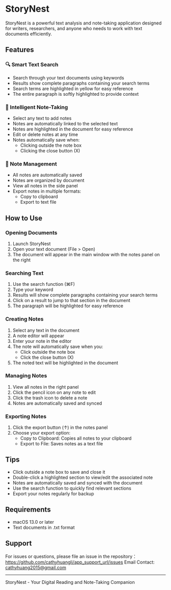 # StoryNest

StoryNest is a powerful text analysis and note-taking application designed for writers, researchers, and anyone who needs to work with text documents efficiently.

## Features

### 🔍 Smart Text Search
- Search through your text documents using keywords
- Results show complete paragraphs containing your search terms
- Search terms are highlighted in yellow for easy reference
- The entire paragraph is softly highlighted to provide context

### 📝 Intelligent Note-Taking
- Select any text to add notes
- Notes are automatically linked to the selected text
- Notes are highlighted in the document for easy reference
- Edit or delete notes at any time
- Notes automatically save when:
  - Clicking outside the note box
  - Clicking the close button (X)

### 💾 Note Management
- All notes are automatically saved
- Notes are organized by document
- View all notes in the side panel
- Export notes in multiple formats:
  - Copy to clipboard
  - Export to text file

## How to Use

### Opening Documents
1. Launch StoryNest
2. Open your text document (File > Open)
3. The document will appear in the main window with the notes panel on the right

### Searching Text
1. Use the search function (⌘F)
2. Type your keyword
3. Results will show complete paragraphs containing your search terms
4. Click on a result to jump to that section in the document
5. The paragraph will be highlighted for easy reference

### Creating Notes
1. Select any text in the document
2. A note editor will appear
3. Enter your note in the editor
4. The note will automatically save when you:
   - Click outside the note box
   - Click the close button (X)
5. The noted text will be highlighted in the document

### Managing Notes
1. View all notes in the right panel
2. Click the pencil icon on any note to edit
3. Click the trash icon to delete a note
4. Notes are automatically saved and synced

### Exporting Notes
1. Click the export button (↑) in the notes panel
2. Choose your export option:
   - Copy to Clipboard: Copies all notes to your clipboard
   - Export to File: Saves notes as a text file

## Tips
- Click outside a note box to save and close it
- Double-click a highlighted section to view/edit the associated note
- Notes are automatically saved and synced with the document
- Use the search function to quickly find relevant sections
- Export your notes regularly for backup

## Requirements
- macOS 13.0 or later
- Text documents in .txt format

## Support
For issues or questions, please file an issue in the repository： https://github.com/cathyhuangli/app_support_url/issues
Email Contact: cathyhuang2015@gmail.com

---
StoryNest - Your Digital Reading and Note-Taking Companion 
